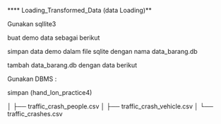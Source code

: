 **** Loading_Transformed_Data (data Loading)**

Gunakan sqllite3

buat demo data sebagai berikut

simpan data demo dalam file sqlite dengan nama data_barang.db

tambah data_barang.db dengan data berikut


Gunakan DBMS :

simpan (hand_lon_practice4)

│ ├── traffic_crash_people.csv
│ ├── traffic_crash_vehicle.csv
│ └── traffic_crashes.csv
